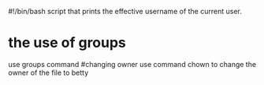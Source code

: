 #!/bin/bash
 script that prints the effective username of the current user.
# the use of  groups 
use groups command
#changing owner 
use command chown to change the owner of the file to betty
